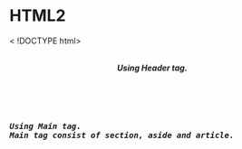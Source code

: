# HTML2
< !DOCTYPE html>
<html lang ="en">
<head>
<title> HTML2 </title>
<br>
</head>
<body>
<b>
<i>
<header> 
Using Header tag.
</header>
<br>
<main>
<pre>
Using Main tag.
Main tag consist of section, aside and article.
</pre>
</main>
</head>
</html>